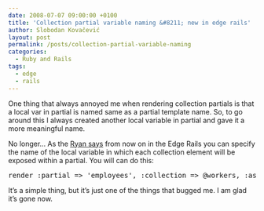 ```yaml
---
date: 2008-07-07 09:00:00 +0100
title: 'Collection partial variable naming &#8211; new in edge rails'
author: Slobodan Kovačević
layout: post
permalink: /posts/collection-partial-variable-naming
categories:
  - Ruby and Rails
tags:
  - edge
  - rails
---
```

One thing that always annoyed me when rendering collection partials is that a local var in partial is named same as a partial template name. So, to go around this I always created another local variable in partial and gave it a more meaningful name.

No longer&#8230; As the [Ryan says][1] from now on in the Edge Rails you can specify the name of the local variable in which each collection element will be exposed within a partial. You will can do this:

<pre>render :partial =&gt; 'employees', :collection =&gt; @workers, :as =&gt; :person</pre>

It&#8217;s a simple thing, but it&#8217;s just one of the things that bugged me. I am glad it&#8217;s gone now.

[1]: http://ryandaigle.com/articles/2008/7/7/what-s-new-in-edge-rails-collection-partial-variable-naming "What's New in Edge Rails: Collection Partial Variable Naming "
